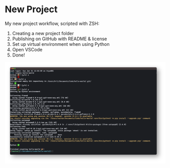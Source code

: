 # New Project

My new project workflow, scripted with ZSH:

1. Creating a new project folder
2. Publishing on GitHub with README & license
3. Set up virtual environment when using Python
4. Open VSCode
5. Done!

![Script running in Terminal](script.png)
